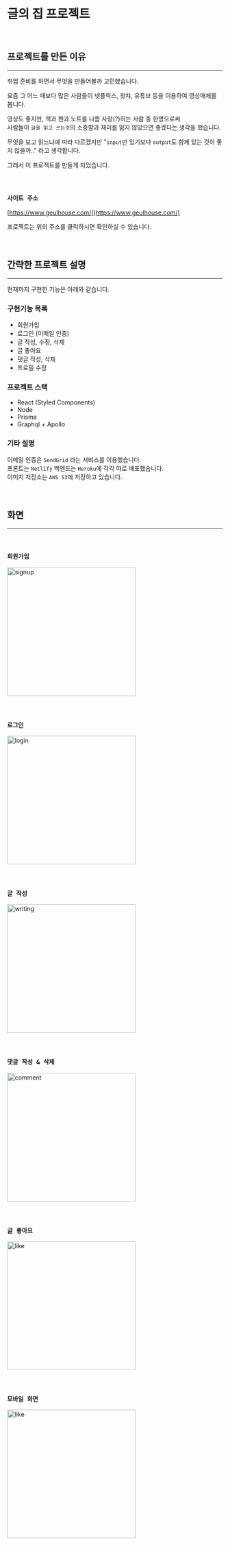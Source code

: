 # 글의 집 프로젝트

<br/>

## 프로젝트를 만든 이유

---

취업 준비를 하면서 무엇을 만들어볼까 고민했습니다.

요즘 그 어느 때보다 많은 사람들이 넷플릭스, 왓챠, 유튜브 등을 이용하여 영상매체를 봅니다.

영상도 좋지만, 책과 펜과 노트를 나름 사랑(?)하는 사람 중 한명으로써\
사람들이 `글을 읽고 쓰는것`의 소중함과 재미를 잃지 않았으면 좋겠다는 생각을 했습니다.

무엇을 보고 읽느냐에 따라 다르겠지만
"`input`만 있기보다 `output`도 함께 있는 것이 좋지 않을까.." 라고 생각합니다.

그래서 이 프로젝트를 만들게 되었습니다.
<br/><br/><br/>

### `사이트 주소`

[https://www.geulhouse.com/](https://www.geulhouse.com/)

프로젝트는 위의 주소를 클릭하시면 확인하실 수 있습니다.
<br/><br/><br/>

## 간략한 프로젝트 설명

---

현재까지 구현한 기능은 아래와 같습니다.

### 구현기능 목록

- 회원가입
- 로그인 (이메일 인증)
- 글 작성, 수정, 삭제
- 글 좋아요
- 댓글 작성, 삭제
- 프로필 수정
  <br/>

### 프로젝트 스택

- React (Styled Components)
- Node
- Prisma
- Graphql + Apollo
  <br/>

### 기타 설명

이메일 인증은 `SendGrid` 라는 서비스를 이용했습니다.\
프론트는 `Netlify` 백엔드는 `Heroku`에 각각 따로 배포했습니다.\
이미지 저장소는 `AWS S3`에 저장하고 있습니다.
<br/><br/><br/>

## 화면

---

<br/>

### `회원가입`

<img src="https://res.cloudinary.com/djc1ez16q/image/upload/v1609307981/waaw/signup_ftkgho.gif"  height="300px" alt="signup"/>
<br/><br/><br/>

### `로그인`

<img src="https://res.cloudinary.com/djc1ez16q/image/upload/v1609307991/waaw/login_que73a.gif"  height="300px" alt="login"/>
<br/><br/><br/>

### `글 작성`

<img src="https://res.cloudinary.com/djc1ez16q/image/upload/v1609308014/waaw/writing_bzam18.gif"  height="300px" alt="writing"/>
<br/><br/><br/>

### `댓글 작성 & 삭제`

<img src="https://res.cloudinary.com/djc1ez16q/image/upload/v1609308007/waaw/comment_qnvudr.gif"  height="300px" alt="comment"/>
<br/><br/><br/>

### `글 좋아요`

<img src="https://res.cloudinary.com/djc1ez16q/image/upload/v1609308003/waaw/like_kixpdm.gif"  height="300px" alt="like"/>
<br/><br/><br/>

### `모바일 화면`

<img src="https://res.cloudinary.com/djc1ez16q/image/upload/v1609308753/waaw/mobile_raxpzx.gif"  height="300px" alt="like"/>
